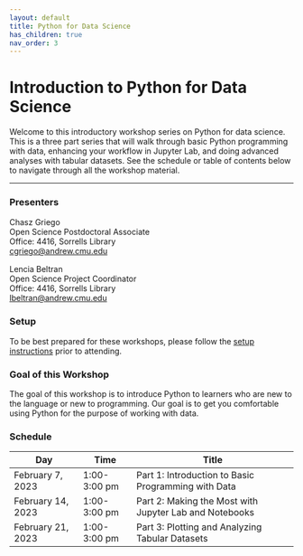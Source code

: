 ```yaml
---
layout: default
title: Python for Data Science
has_children: true
nav_order: 3
---
```


# Introduction to Python for Data Science

Welcome to this introductory workshop series on Python for data science. This is
a three part series that will walk through basic Python programming with data,
enhancing your workflow in Jupyter Lab, and doing advanced analyses with tabular
datasets. See the schedule or table of contents below to navigate through all
the workshop material.

____
### Presenters
Chasz Griego <a href='https://github.com/chaszg' target='_blank'><img src='../content/img/GitHub-Mark-custom.svg' style='width:15px; padding:0; border:none !important;'></a>  
Open Science Postdoctoral Associate  
Office: 4416, Sorrells Library  
[cgriego@andrew.cmu.edu](mailto:cgriego@andrew.cmu.edu)

Lencia Beltran <a href='https://github.com/lenciabeltran' target='_blank'><img src='../content/img/GitHub-Mark-custom.svg' style='width:15px; padding:0; border:none !important;'></a>  
Open Science Project Coordinator  
Office: 4416, Sorrells Library  
[lbeltran@andrew.cmu.edu](mailto:lbeltran@andrew.cmu.edu)

### Setup

To be best prepared for these workshops, please follow the [setup instructions](../Python_Series_Materials/setup)
prior to attending.

### Goal of this Workshop

The goal of this workshop is to introduce Python to learners who are new to the
language or new to programming. Our goal is to get you comfortable using Python
for the purpose of working with data.

### Schedule

| Day | Time | Title
| --- | --- | ---
| February 7, 2023 | 1:00-3:00 pm | Part 1: Introduction to Basic Programming with Data
| February 14, 2023 | 1:00-3:00 pm | Part 2: Making the Most with Jupyter Lab and Notebooks
| February 21, 2023 | 1:00-3:00 pm | Part 3: Plotting and Analyzing Tabular Datasets

